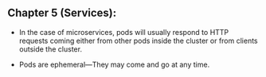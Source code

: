 
## Chapter 5 (Services):

- In the case of microservices, pods will usually respond to HTTP requests coming either from other pods inside the cluster or from clients outside the cluster.

- Pods are ephemeral—They may come and go at any time.
                                                                   
